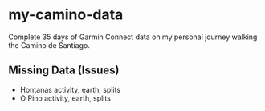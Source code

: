 # my-camino-data
Complete 35 days of Garmin Connect data on my personal journey walking the Camino de Santiago.

## Missing Data (Issues)
* Hontanas activity, earth, splits
* O Pino activity, earth, splits
